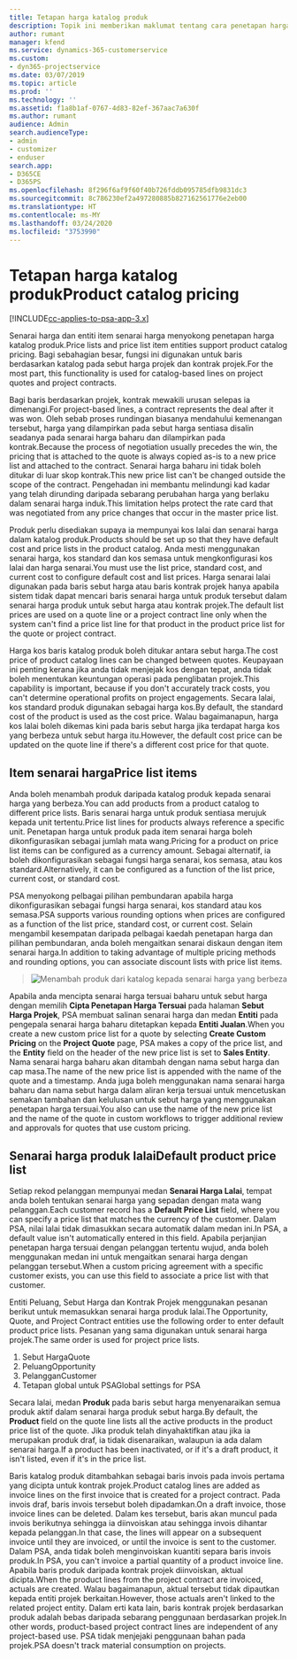 ```yaml
---
title: Tetapan harga katalog produk
description: Topik ini memberikan maklumat tentang cara penetapan harga produk berfungsi dalam Dynamics 365 Project Service Automation (PSA).
author: rumant
manager: kfend
ms.service: dynamics-365-customerservice
ms.custom:
- dyn365-projectservice
ms.date: 03/07/2019
ms.topic: article
ms.prod: ''
ms.technology: ''
ms.assetid: f1a8b1af-0767-4d83-82ef-367aac7a630f
ms.author: rumant
audience: Admin
search.audienceType:
- admin
- customizer
- enduser
search.app:
- D365CE
- D365PS
ms.openlocfilehash: 8f296f6af9f60f40b726fddb095785dfb9831dc3
ms.sourcegitcommit: 8c786230ef2a497280885b827162561776e2eb00
ms.translationtype: HT
ms.contentlocale: ms-MY
ms.lasthandoff: 03/24/2020
ms.locfileid: "3753990"
---
```

# <a name="product-catalog-pricing"></a><span data-ttu-id="d15f5-103">Tetapan harga katalog produk</span><span class="sxs-lookup"><span data-stu-id="d15f5-103">Product catalog pricing</span></span> 

[!INCLUDE[cc-applies-to-psa-app-3.x](../includes/cc-applies-to-psa-app-3x.md)]


<span data-ttu-id="d15f5-104">Senarai harga dan entiti item senarai harga menyokong penetapan harga katalog produk.</span><span class="sxs-lookup"><span data-stu-id="d15f5-104">Price lists and price list item entities support product catalog pricing.</span></span> <span data-ttu-id="d15f5-105">Bagi sebahagian besar, fungsi ini digunakan untuk baris berdasarkan katalog pada sebut harga projek dan kontrak projek.</span><span class="sxs-lookup"><span data-stu-id="d15f5-105">For the most part, this functionality is used for catalog-based lines on project quotes and project contracts.</span></span>

<span data-ttu-id="d15f5-106">Bagi baris berdasarkan projek, kontrak mewakili urusan selepas ia dimenangi.</span><span class="sxs-lookup"><span data-stu-id="d15f5-106">For project-based lines, a contract represents the deal after it was won.</span></span> <span data-ttu-id="d15f5-107">Oleh sebab proses rundingan biasanya mendahului kemenangan tersebut, harga yang dilampirkan pada sebut harga sentiasa disalin seadanya pada senarai harga baharu dan dilampirkan pada kontrak.</span><span class="sxs-lookup"><span data-stu-id="d15f5-107">Because the process of negotiation usually precedes the win, the pricing that is attached to the quote is always copied as-is to a new price list and attached to the contract.</span></span> <span data-ttu-id="d15f5-108">Senarai harga baharu ini tidak boleh ditukar di luar skop kontrak.</span><span class="sxs-lookup"><span data-stu-id="d15f5-108">This new price list can't be changed outside the scope of the contract.</span></span> <span data-ttu-id="d15f5-109">Pengehadan ini membantu melindungi kad kadar yang telah dirunding daripada sebarang perubahan harga yang berlaku dalam senarai harga induk.</span><span class="sxs-lookup"><span data-stu-id="d15f5-109">This limitation helps protect the rate card that was negotiated from any price changes that occur in the master price list.</span></span>

<span data-ttu-id="d15f5-110">Produk perlu disediakan supaya ia mempunyai kos lalai dan senarai harga dalam katalog produk.</span><span class="sxs-lookup"><span data-stu-id="d15f5-110">Products should be set up so that they have default cost and price lists in the product catalog.</span></span> <span data-ttu-id="d15f5-111">Anda mesti menggunakan senarai harga, kos standard dan kos semasa untuk mengkonfigurasi kos lalai dan harga senarai.</span><span class="sxs-lookup"><span data-stu-id="d15f5-111">You must use the list price, standard cost, and current cost to configure default cost and list prices.</span></span> <span data-ttu-id="d15f5-112">Harga senarai lalai digunakan pada baris sebut harga atau baris kontrak projek hanya apabila sistem tidak dapat mencari baris senarai harga untuk produk tersebut dalam senarai harga produk untuk sebut harga atau kontrak projek.</span><span class="sxs-lookup"><span data-stu-id="d15f5-112">The default list prices are used on a quote line or a project contract line only when the system can't find a price list line for that product in the product price list for the quote or project contract.</span></span>

<span data-ttu-id="d15f5-113">Harga kos baris katalog produk boleh ditukar antara sebut harga.</span><span class="sxs-lookup"><span data-stu-id="d15f5-113">The cost price of product catalog lines can be changed between quotes.</span></span> <span data-ttu-id="d15f5-114">Keupayaan ini penting kerana jika anda tidak menjejak kos dengan tepat, anda tidak boleh menentukan keuntungan operasi pada penglibatan projek.</span><span class="sxs-lookup"><span data-stu-id="d15f5-114">This capability is important, because if you don't accurately track costs, you can't determine operational profits on project engagements.</span></span> <span data-ttu-id="d15f5-115">Secara lalai, kos standard produk digunakan sebagai harga kos.</span><span class="sxs-lookup"><span data-stu-id="d15f5-115">By default, the standard cost of the product is used as the cost price.</span></span> <span data-ttu-id="d15f5-116">Walau bagaimanapun, harga kos lalai boleh dikemas kini pada baris sebut harga jika terdapat harga kos yang berbeza untuk sebut harga itu.</span><span class="sxs-lookup"><span data-stu-id="d15f5-116">However, the default cost price can be updated on the quote line if there's a different cost price for that quote.</span></span>

## <a name="price-list-items"></a><span data-ttu-id="d15f5-117">Item senarai harga</span><span class="sxs-lookup"><span data-stu-id="d15f5-117">Price list items</span></span>

<span data-ttu-id="d15f5-118">Anda boleh menambah produk daripada katalog produk kepada senarai harga yang berbeza.</span><span class="sxs-lookup"><span data-stu-id="d15f5-118">You can add products from a product catalog to different price lists.</span></span> <span data-ttu-id="d15f5-119">Baris senarai harga untuk produk sentiasa merujuk kepada unit tertentu.</span><span class="sxs-lookup"><span data-stu-id="d15f5-119">Price list lines for products always reference a specific unit.</span></span> <span data-ttu-id="d15f5-120">Penetapan harga untuk produk pada item senarai harga boleh dikonfigurasikan sebagai jumlah mata wang.</span><span class="sxs-lookup"><span data-stu-id="d15f5-120">Pricing for a product on price list items can be configured as a currency amount.</span></span> <span data-ttu-id="d15f5-121">Sebagai alternatif, ia boleh dikonfigurasikan sebagai fungsi harga senarai, kos semasa, atau kos standard.</span><span class="sxs-lookup"><span data-stu-id="d15f5-121">Alternatively, it can be configured as a function of the list price, current cost, or standard cost.</span></span>

<span data-ttu-id="d15f5-122">PSA menyokong pelbagai pilihan pembundaran apabila harga dikonfigurasikan sebagai fungsi harga senarai, kos standard atau kos semasa.</span><span class="sxs-lookup"><span data-stu-id="d15f5-122">PSA supports various rounding options when prices are configured as a function of the list price, standard cost, or current cost.</span></span> <span data-ttu-id="d15f5-123">Selain mengambil kesempatan daripada pelbagai kaedah penetapan harga dan pilihan pembundaran, anda boleh mengaitkan senarai diskaun dengan item senarai harga.</span><span class="sxs-lookup"><span data-stu-id="d15f5-123">In addition to taking advantage of multiple pricing methods and rounding options, you can associate discount lists with price list items.</span></span> 

> ![Menambah produk dari katalog kepada senarai harga yang berbeza](media/basic-guide-16.png)

<span data-ttu-id="d15f5-125">Apabila anda mencipta senarai harga tersuai baharu untuk sebut harga dengan memilih **Cipta Penetapan Harga Tersuai** pada halaman **Sebut Harga Projek**, PSA membuat salinan senarai harga dan medan **Entiti** pada pengepala senarai harga baharu ditetapkan kepada **Entiti Jualan**.</span><span class="sxs-lookup"><span data-stu-id="d15f5-125">When you create a new custom price list for a quote by selecting **Create Custom Pricing** on the **Project Quote** page, PSA makes a copy of the price list, and the **Entity** field on the header of the new price list is set to **Sales Entity**.</span></span> <span data-ttu-id="d15f5-126">Nama senarai harga baharu akan ditambah dengan nama sebut harga dan cap masa.</span><span class="sxs-lookup"><span data-stu-id="d15f5-126">The name of the new price list is appended with the name of the quote and a timestamp.</span></span> <span data-ttu-id="d15f5-127">Anda juga boleh menggunakan nama senarai harga baharu dan nama sebut harga dalam aliran kerja tersuai untuk mencetuskan semakan tambahan dan kelulusan untuk sebut harga yang menggunakan penetapan harga tersuai.</span><span class="sxs-lookup"><span data-stu-id="d15f5-127">You also can use the name of the new price list and the name of the quote in custom workflows to trigger additional review and approvals for quotes that use custom pricing.</span></span>

 
## <a name="default-product-price-list"></a><span data-ttu-id="d15f5-128">Senarai harga produk lalai</span><span class="sxs-lookup"><span data-stu-id="d15f5-128">Default product price list</span></span>
<span data-ttu-id="d15f5-129">Setiap rekod pelanggan mempunyai medan **Senarai Harga Lalai**, tempat anda boleh tentukan senarai harga yang sepadan dengan mata wang pelanggan.</span><span class="sxs-lookup"><span data-stu-id="d15f5-129">Each customer record has a **Default Price List** field, where you can specify a price list that matches the currency of the customer.</span></span> <span data-ttu-id="d15f5-130">Dalam PSA, nilai lalai tidak dimasukkan secara automatik dalam medan ini.</span><span class="sxs-lookup"><span data-stu-id="d15f5-130">In PSA, a default value isn't automatically entered in this field.</span></span> <span data-ttu-id="d15f5-131">Apabila perjanjian penetapan harga tersuai dengan pelanggan tertentu wujud, anda boleh menggunakan medan ini untuk mengaitkan senarai harga dengan pelanggan tersebut.</span><span class="sxs-lookup"><span data-stu-id="d15f5-131">When a custom pricing agreement with a specific customer exists, you can use this field to associate a price list with that customer.</span></span>

<span data-ttu-id="d15f5-132">Entiti Peluang, Sebut Harga dan Kontrak Projek menggunakan pesanan berikut untuk memasukkan senarai harga produk lalai.</span><span class="sxs-lookup"><span data-stu-id="d15f5-132">The Opportunity, Quote, and Project Contract entities use the following order to enter default product price lists.</span></span> <span data-ttu-id="d15f5-133">Pesanan yang sama digunakan untuk senarai harga projek.</span><span class="sxs-lookup"><span data-stu-id="d15f5-133">The same order is used for project price lists.</span></span>

1.  <span data-ttu-id="d15f5-134">Sebut Harga</span><span class="sxs-lookup"><span data-stu-id="d15f5-134">Quote</span></span>
2.  <span data-ttu-id="d15f5-135">Peluang</span><span class="sxs-lookup"><span data-stu-id="d15f5-135">Opportunity</span></span>
3.  <span data-ttu-id="d15f5-136">Pelanggan</span><span class="sxs-lookup"><span data-stu-id="d15f5-136">Customer</span></span>
4.  <span data-ttu-id="d15f5-137">Tetapan global untuk PSA</span><span class="sxs-lookup"><span data-stu-id="d15f5-137">Global settings for PSA</span></span>

<span data-ttu-id="d15f5-138">Secara lalai, medan **Produk** pada baris sebut harga menyenaraikan semua produk aktif dalam senarai harga produk sebut harga.</span><span class="sxs-lookup"><span data-stu-id="d15f5-138">By default, the **Product** field on the quote line lists all the active products in the product price list of the quote.</span></span> <span data-ttu-id="d15f5-139">Jika produk telah dinyahaktifkan atau jika ia merupakan produk draf, ia tidak disenaraikan, walaupun ia ada dalam senarai harga.</span><span class="sxs-lookup"><span data-stu-id="d15f5-139">If a product has been inactivated, or if it's a draft product, it isn't listed, even if it's in the price list.</span></span> 

<span data-ttu-id="d15f5-140">Baris katalog produk ditambahkan sebagai baris invois pada invois pertama yang dicipta untuk kontrak projek.</span><span class="sxs-lookup"><span data-stu-id="d15f5-140">Product catalog lines are added as invoice lines on the first invoice that is created for a project contract.</span></span> <span data-ttu-id="d15f5-141">Pada invois draf, baris invois tersebut boleh dipadamkan.</span><span class="sxs-lookup"><span data-stu-id="d15f5-141">On a draft invoice, those invoice lines can be deleted.</span></span> <span data-ttu-id="d15f5-142">Dalam kes tersebut, baris akan muncul pada invois berikutnya sehingga ia diinvoiskan atau sehingga invois dihantar kepada pelanggan.</span><span class="sxs-lookup"><span data-stu-id="d15f5-142">In that case, the lines will appear on a subsequent invoice until they are invoiced, or until the invoice is sent to the customer.</span></span> <span data-ttu-id="d15f5-143">Dalam PSA, anda tidak boleh menginvoiskan kuantiti separa baris invois produk.</span><span class="sxs-lookup"><span data-stu-id="d15f5-143">In PSA, you can't invoice a partial quantity of a product invoice line.</span></span> <span data-ttu-id="d15f5-144">Apabila baris produk daripada kontrak projek diinvoiskan, aktual dicipta.</span><span class="sxs-lookup"><span data-stu-id="d15f5-144">When the product lines from the project contract are invoiced, actuals are created.</span></span> <span data-ttu-id="d15f5-145">Walau bagaimanapun, aktual tersebut tidak dipautkan kepada entiti projek berkaitan.</span><span class="sxs-lookup"><span data-stu-id="d15f5-145">However, those actuals aren't linked to the related project entity.</span></span> <span data-ttu-id="d15f5-146">Dalam erti kata lain, baris kontrak projek berdasarkan produk adalah bebas daripada sebarang penggunaan berdasarkan projek.</span><span class="sxs-lookup"><span data-stu-id="d15f5-146">In other words, product-based project contract lines are independent of any project-based use.</span></span> <span data-ttu-id="d15f5-147">PSA tidak menjejaki penggunaan bahan pada projek.</span><span class="sxs-lookup"><span data-stu-id="d15f5-147">PSA doesn't track material consumption on projects.</span></span>
